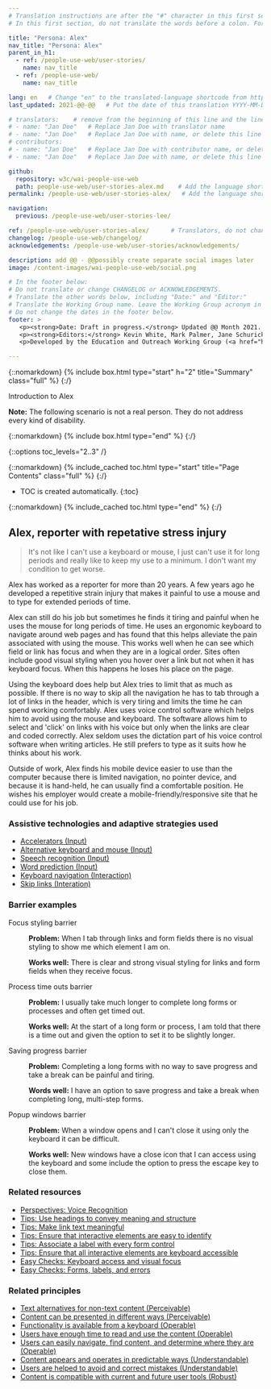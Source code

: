 ```yaml
---
# Translation instructions are after the "#" character in this first section. They are comments that do not show up in the web page. You do not need to translate the instructions after #.
# In this first section, do not translate the words before a colon. For example, do not translate "title:". Do translate the text after "title:".

title: "Persona: Alex"
nav_title: "Persona: Alex"
parent_in_h1:
  - ref: /people-use-web/user-stories/
    name: nav_title
  - ref: /people-use-web/
    name: nav_title

lang: en   # Change "en" to the translated-language shortcode from https://www.iana.org/assignments/language-subtag-registry/language-subtag-registry
last_updated: 2021-@@-@@   # Put the date of this translation YYYY-MM-DD (with month in the middle)

# translators:    # remove from the beginning of this line and the lines below: "# " (the hash sign and the space)
# - name: "Jan Doe"   # Replace Jan Doe with translator name
# - name: "Jan Doe"   # Replace Jan Doe with name, or delete this line if not multiple translators
# contributors:
# - name: "Jan Doe"   # Replace Jan Doe with contributor name, or delete this line if none
# - name: "Jan Doe"   # Replace Jan Doe with name, or delete this line if not multiple contributors

github:
  repository: w3c/wai-people-use-web
  path: people-use-web/user-stories-alex.md    # Add the language shortcode to the middle of the filename, for example: people-use-web/user-stories-alex.fr.md
permalink: /people-use-web/user-stories-alex/   # Add the language shortcode to the end, with no slash at end, for example: /people-use-web/user-stories-alex/fr

navigation:
  previous: /people-use-web/user-stories-lee/

ref: /people-use-web/user-stories-alex/      # Translators, do not change this
changelog: /people-use-web/changelog/
acknowledgements: /people-use-web/user-stories/acknowledgements/

description: add @@ - @@possibly create separate social images later
image: /content-images/wai-people-use-web/social.png

# In the footer below:
# Do not translate or change CHANGELOG or ACKNOWLEDGEMENTS.
# Translate the other words below, including "Date:" and "Editor:"
# Translate the Working Group name. Leave the Working Group acronym in English.
# Do not change the dates in the footer below.
footer: >
   <p><strong>Date: Draft in progress.</strong> Updated @@ Month 2021. First published Month 20@@. CHANGELOG.</p>
   <p><strong>Editors:</strong> Kevin White, Mark Palmer, Jane Schurick, and <a href="https://www.w3.org/People/shadi/">Shadi Abou_Zahra</a>.  <strong>Contributors:</strong> @@name, @@name, and <a href="https://www.w3.org/groups/wg/eowg/participants">participants of EOWG</a>. ACKNOWLEDGEMENTS lists past editors and additional contributors.</p>
   <p>Developed by the Education and Outreach Working Group (<a href="http://www.w3.org/WAI/EO/">EOWG</a>). Previously developed with the <a href="https://www.w3.org/WAI/EO/2008/wai-age-tf">WAI-AGE Task Force</a>, with support of the <a href="https://www.w3.org/WAI/WAI-AGE/">WAI-AGE Project</a>.</p>

---
```


{::nomarkdown}
{% include box.html type="start" h="2" title="Summary" class="full" %}
{:/}

Introduction to Alex

**Note:** The following scenario is not a real person. They do not address every kind of disability.

{::nomarkdown}
{% include box.html type="end" %}
{:/}


{::options toc_levels="2..3" /}

{::nomarkdown}
{% include_cached toc.html type="start" title="Page Contents" class="full" %}
{:/}

-   TOC is created automatically.
{:toc}

{::nomarkdown}
{% include_cached toc.html type="end" %}
{:/}

## Alex, reporter with repetative stress injury

> It's not like I can't use a keyboard or mouse, I just can't use it for long periods and really like to keep my use to a minimum. I don't want my condition to get worse.

Alex has worked as a reporter for more than 20 years. A few years ago he developed a repetitive strain injury that makes it painful to use a mouse and to type for extended periods of time.

Alex can still do his job but sometimes he finds it tiring and painful when he uses the mouse for long periods of time. He uses an ergonomic keyboard to navigate around web pages and has found that this helps alleviate the pain associated with using the mouse. This works well when he can see which field or link has focus and when they are in a logical order. Sites often include good visual styling when you hover over a link but not when it has keyboard focus. When this happens he loses his place on the page.

Using the keyboard does help but Alex tries to limit that as much as possible. If there is no way to skip all the navigation he has to tab through a lot of links in the header, which is very tiring and limits the time he can spend working comfortably. Alex uses voice control software which helps him to avoid using the mouse and keyboard. The software allows him to select and 'click' on links with his voice but only when the links are clear and coded correctly. Alex seldom uses the dictation part of his voice control software when writing articles. He still prefers to type as it suits how he thinks about his work.

Outside of work, Alex finds his mobile device easier to use than the computer because there is limited navigation, no pointer device, and because it is hand-held, he can usually find a comfortable position. He wishes his employer would create a mobile-friendly/responsive site that he could use for his job.

### Assistive technologies and adaptive strategies used

* [Accelerators (Input)](https://www.w3.org/WAI/people-use-web/tools-techniques/#input)
* [Alternative keyboard and mouse (Input)](https://www.w3.org/WAI/people-use-web/tools-techniques/#input)
* [Speech recognition (Input)](https://www.w3.org/WAI/people-use-web/tools-techniques/#input)
* [Word prediction (Input)](https://www.w3.org/WAI/people-use-web/tools-techniques/#input)
* [Keyboard navigation (Interaction)](https://www.w3.org/WAI/people-use-web/tools-techniques/#interaction)
* [Skip links (Interation)](https://www.w3.org/WAI/people-use-web/tools-techniques/#interaction)

### Barrier examples

<dl>
  <dt>Focus styling barrier</dt><dd>

  **Problem:** When I tab through links and form fields there is no visual styling to show me which element I am on.

  **Works well:** There is clear and strong visual styling for links and form fields when they receive focus.
  </dd>
</dl>

<dl>
  <dt>Process time outs barrier</dt><dd>

  **Problem:** I usually take much longer to complete long forms or processes and often get timed out.

  **Works well:** At the start of a long form or process, I am told that there is a time out and given the option to set it to be slightly longer.
  </dd>
</dl>

<dl>
  <dt>Saving progress barrier</dt><dd>

  **Problem:** Completing a long forms with no way to save progress and take a break can be painful and tiring.

  **Words well:** I have an option to save progress and take a break when completing long, multi-step forms.
  </dd>
</dl>

<dl>
  <dt>Popup windows barrier</dt><dd>

  **Problem:** When a window opens and I can't close it using only the keyboard it can be difficult.

  **Works well:** New windows have a close icon that I can access using the keyboard and some include the option to press the escape key to close them.
  </dd>
</dl>

### Related resources

* [Perspectives: Voice Recognition](https://www.w3.org/WAI/perspective-videos/voice/)
* [Tips: Use headings to convey meaning and structure](https://www.w3.org/WAI/tips/writing/#use-headings-to-convey-meaning-and-structure)
* [Tips: Make link text meaningful](https://www.w3.org/WAI/tips/writing/#make-link-text-meaningful)
* [Tips: Ensure that interactive elements are easy to identify](https://www.w3.org/WAI/tips/designing/#ensure-that-interactive-elements-are-easy-to-identify)
* [Tips: Associate a label with every form control](https://www.w3.org/WAI/tips/developing/#associate-a-label-with-every-form-control)
* [Tips: Ensure that all interactive elements are keyboard accessible](https://www.w3.org/WAI/tips/developing/#ensure-that-all-interactive-elements-are-keyboard-accessible)
* [Easy Checks: Keyboard access and visual focus](https://www.w3.org/WAI/test-evaluate/preliminary/#interaction)
* [Easy Checks: Forms, labels, and errors](https://www.w3.org/WAI/test-evaluate/preliminary/#forms)

### Related principles

* [Text alternatives for non-text content (Perceivable)](https://www.w3.org/WAI/fundamentals/accessibility-principles/#alternatives)
* [Content can be presented in different ways (Perceivable)](https://www.w3.org/WAI/fundamentals/accessibility-principles/#adaptable)
* [Functionality is available from a keyboard (Operable)](https://www.w3.org/WAI/fundamentals/accessibility-principles/#keyboard)
* [Users have enough time to read and use the content (Operable)](https://www.w3.org/WAI/fundamentals/accessibility-principles/#time)
* [Users can easily navigate, find content, and determine where they are (Operable)](https://www.w3.org/WAI/fundamentals/accessibility-principles/#navigable)
* [Content appears and operates in predictable ways (Understandable)](https://www.w3.org/WAI/fundamentals/accessibility-principles/#predictable)
* [Users are helped to avoid and correct mistakes (Understandable)](https://www.w3.org/WAI/fundamentals/accessibility-principles/#tolerant)
* [Content is compatible with current and future user tools (Robust)](https://www.w3.org/WAI/fundamentals/accessibility-principles/#compatible)
